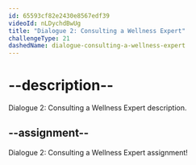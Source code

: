 ```yaml
---
id: 65593cf82e2430e8567edf39
videoId: nLDychdBwUg
title: "Dialogue 2: Consulting a Wellness Expert"
challengeType: 21
dashedName: dialogue-consulting-a-wellness-expert
---
```


# --description--

Dialogue 2: Consulting a Wellness Expert description.

## --assignment--

Dialogue 2: Consulting a Wellness Expert assignment!
